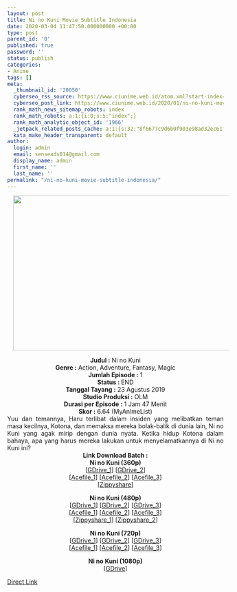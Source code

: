 ```yaml
---
layout: post
title: Ni no Kuni Movie Subtitle Indonesia
date: 2020-03-04 11:47:50.000000000 +00:00
type: post
parent_id: '0'
published: true
password: ''
status: publish
categories:
- Anime
tags: []
meta:
  _thumbnail_id: '20050'
  cyberseo_rss_source: https://www.ciunime.web.id/atom.xml?start-index=1351&max-results=150
  cyberseo_post_link: https://www.ciunime.web.id/2020/01/ni-no-kuni-movie-subtitle-indonesia.html
  rank_math_news_sitemap_robots: index
  rank_math_robots: a:1:{i:0;s:5:"index";}
  rank_math_analytic_object_id: '1966'
  _jetpack_related_posts_cache: a:1:{s:32:"8f6677c9d6b0f903e98ad32ec61f8deb";a:2:{s:7:"expires";i:1652120493;s:7:"payload";a:0:{}}}
  kata_make_header_transparent: default
author:
  login: admin
  email: senseads014@gmail.com
  display_name: admin
  first_name: ''
  last_name: ''
permalink: "/ni-no-kuni-movie-subtitle-indonesia/"
---
```

<div class="separator" style="clear: both; text-align: center;"><a href="https://1.bp.blogspot.com/-jX3gF5b13oc/XiFHPHvUZAI/AAAAAAAAd4Y/l7M_0XfOnKsnAubEZVdk17g1v2OXqae_wCLcBGAsYHQ/s1600/Ni%2Bno%2BKuni%2BMovie.jpg" imageanchor="1" style="margin-left: 1em; margin-right: 1em;"><img border="0" data-original-height="720" data-original-width="1280" height="360" src="{{ site.baseurl }}/assets/2020/03/Ni%2Bno%2BKuni%2BMovie.jpg" width="640" /></a></div>
<p>
<div style="text-align: center;"><b>Judul :</b>&nbsp;Ni no Kuni</div>
<div style="text-align: center;"><b>Genre :</b>&nbsp;<b></b>Action, Adventure, Fantasy, Magic</div>
<div style="text-align: center;"><b>Jumlah Episode :</b>&nbsp;1<br /><b>Status :&nbsp;</b>END<br /><b>Tanggal Tayang :</b>&nbsp;23 Agustus 2019<br /><b>Studio Produksi :</b>&nbsp;<b></b>OLM<br /><b>Durasi per Episode :</b>&nbsp;1 Jam 47 Menit</div>
<div style="text-align: center;"><b>Skor :</b>&nbsp;6.64 (MyAnimeList)</div>
<div style="text-align: center;"></div>
<div style="text-align: justify;">Yuu dan temannya, Haru terlibat dalam insiden yang melibatkan teman masa kecilnya, Kotona, dan memaksa mereka bolak-balik di dunia lain, Ni no Kuni yang agak mirip dengan dunia nyata. Ketika hidup Kotona dalam bahaya, apa yang harus mereka lakukan untuk menyelamatkannya di Ni no Kuni ini?</div>
<div style="text-align: justify;"></div>
<div style="text-align: justify;"></div>
<div style="text-align: center;"><b>Link Download Batch :</b></div>
<div style="text-align: center;">
<div style="text-align: center;"><b>Ni no Kuni&nbsp;(360p)</b></div>
</div>
<div style="text-align: center;">[<a href="https://drive.google.com/uc?id=1GobHiB-pCRhEZo-nJ8gXngJH7LcZ-AWy" target="_blank" rel="noopener">GDrive_1</a>] [<a href="https://drive.google.com/uc?id=1t-Njsz8-znF_getue6Q4fJeITkFsk716" target="_blank" rel="noopener">GDrive_2</a>]<br />[<a href="https://acefile.co/f/17478968/hinime-com-nnk-360p-rar" target="_blank" rel="noopener">Acefile_1</a>] [<a href="https://acefile.co/f/17221397/kusonime-ni-no-kuni-360p-rar" target="_blank" rel="noopener">Acefile_2</a>] [<a href="https://acefile.co/f/17646719/maxnime-ni-no-kuni-360p-mp4" target="_blank" rel="noopener">Acefile_3</a>]</div>
<div style="text-align: center;">[<a href="https://www62.zippyshare.com/v/4jOaG0E2/file.html" target="_blank" rel="noopener">Zippyshare</a>]</p>
</div>
<div style="text-align: center;"><b>Ni no Kuni&nbsp;(480p)</b><br />[<a href="https://drive.google.com/uc?export=download&amp;id=1zuxsL9Pvd9BiYbC2K18yl2A32wH8juwv" target="_blank" rel="noopener">GDrive_1</a>] [<a href="https://drive.google.com/uc?id=1C3z5UxBizyLE_ze5ULLGtbpEukOqB4Gj" target="_blank" rel="noopener">GDrive_2</a>] [<a href="https://drive.google.com/uc?id=1J4T-RvqbsBtaZPjSzrruwgR2Z99xjpBt" target="_blank" rel="noopener">GDrive_3</a>]<br />[<a href="https://acefile.co/f/17478969/hinime-com-nnk-480p-360p-rar" target="_blank" rel="noopener">Acefile_1</a>] [<a href="https://acefile.co/f/17221398/kusonime-ni-no-kuni-480p-rar" target="_blank" rel="noopener">Acefile_2</a>] [<a href="https://acefile.co/f/17646720/maxnime-ni-no-kuni-480p-mkv" target="_blank" rel="noopener">Acefile_3</a>]</div>
<div style="text-align: center;">[<a href="https://www106.zippyshare.com/v/vj1Cvsat/file.html" target="_blank" rel="noopener">Zippyshare_1</a>] [<a href="https://www62.zippyshare.com/v/7WJ7KYd4/file.html" target="_blank" rel="noopener">Zippyshare_2</a>]</p>
<p><b>Ni no Kuni&nbsp;(720p)</b><br />[<a href="https://drive.google.com/uc?export=download&amp;id=1To2BJ4yvXnYo-lVpRJ6YBXVqQeXWU0Dn" target="_blank" rel="noopener">GDrive_1</a>] [<a href="https://drive.google.com/uc?id=1mBRVjFUnTWfouyrZow3-_AJ4pOQCXL67" target="_blank" rel="noopener">GDrive_2</a>] [<a href="https://drive.google.com/uc?id=1eEfnUzBxj_qKeFNlahbzUj0q5JzDlxKr" target="_blank" rel="noopener">GDrive_3</a>]<br />[<a href="https://acefile.co/f/1747897/hinime-com-nnk-720p-rar" target="_blank" rel="noopener">Acefile_1</a>] [<a href="https://acefile.co/f/17221399/kusonime-ni-no-kuni-720p-rar" target="_blank" rel="noopener">Acefile_2</a>] [<a href="https://acefile.co/f/17646722/maxnime-ni-no-kuni-720p-mkv" target="_blank" rel="noopener">Acefile_3</a>]</p>
<p><b>Ni no Kuni&nbsp;(1080p)</b><br />[<a href="https://drive.google.com/uc?id=1fCjVYqHKVqdx-hVkhjgx9bziUHMSzVOb" target="_blank" rel="noopener">GDrive</a>]</div>
<link rel="stylesheet" href="https://cdnjs.cloudflare.com/ajax/libs/font-awesome/4.7.0/css/font-awesome.min.css" />
<div class="divbtn"> <a href="https://handymansurrender.com/fihup8buzv?key=94550f7ce39444073321dde3b8782f97" class="btn"><i class="fa fa-download"></i> Direct Link</a> </div>
